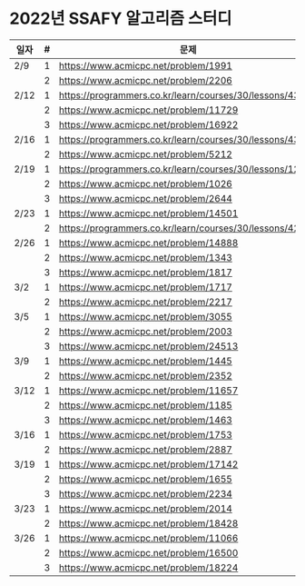 # 2022년 SSAFY 알고리즘 스터디

| 일자   | # | 문제                                  |
|-------|---|--------------------------------------|
| 2/9   | 1 | https://www.acmicpc.net/problem/1991 |
|       | 2 | https://www.acmicpc.net/problem/2206 |
| 2/12  | 1 | https://programmers.co.kr/learn/courses/30/lessons/43163 |
|       | 2 | https://www.acmicpc.net/problem/11729 |
|       | 3 | https://www.acmicpc.net/problem/16922 |
| 2/16  | 1 | https://programmers.co.kr/learn/courses/30/lessons/43162 |
|       | 2 | https://www.acmicpc.net/problem/5212 |
| 2/19  | 1 | https://programmers.co.kr/learn/courses/30/lessons/12977 |
|       | 2 | https://www.acmicpc.net/problem/1026 |
|       | 3 | https://www.acmicpc.net/problem/2644 |
| 2/23  | 1 | https://www.acmicpc.net/problem/14501 |
|       | 2 | https://programmers.co.kr/learn/courses/30/lessons/42842 |
| 2/26  | 1 | https://www.acmicpc.net/problem/14888 |
|       | 2 | https://www.acmicpc.net/problem/1343 |
|       | 3 | https://www.acmicpc.net/problem/1817 |
| 3/2   | 1 | https://www.acmicpc.net/problem/1717 |
|       | 2 | https://www.acmicpc.net/problem/2217 |
| 3/5   | 1 | https://www.acmicpc.net/problem/3055 |
|       | 2 | https://www.acmicpc.net/problem/2003 |
|       | 3 | https://www.acmicpc.net/problem/24513 |
| 3/9   | 1 | https://www.acmicpc.net/problem/1445 |
|       | 2 | https://www.acmicpc.net/problem/2352 |
| 3/12  | 1 | https://www.acmicpc.net/problem/11657 |
|       | 2 | https://www.acmicpc.net/problem/1185 |
|       | 3 | https://www.acmicpc.net/problem/1463 |
| 3/16  | 1 | https://www.acmicpc.net/problem/1753 |
|       | 2 | https://www.acmicpc.net/problem/2887 |
| 3/19  | 1 | https://www.acmicpc.net/problem/17142 |
|       | 2 | https://www.acmicpc.net/problem/1655 |
|       | 3 | https://www.acmicpc.net/problem/2234 |
| 3/23  | 1 | https://www.acmicpc.net/problem/2014 |
|       | 2 | https://www.acmicpc.net/problem/18428 |
| 3/26  | 1 | https://www.acmicpc.net/problem/11066 |
|       | 2 | https://www.acmicpc.net/problem/16500 |
|       | 3 | https://www.acmicpc.net/problem/18224 |
